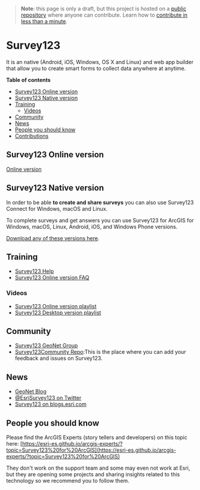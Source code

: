 > **Note**: this page is only a draft, but this project is hosted on a [public repository](https://github.com/hhkaos/awesome-arcgis) where anyone can contribute. Learn how to [contribute in less than a minute](https://github.com/hhkaos/awesome-arcgis/blob/master/CONTRIBUTING.md#contributions).

# Survey123
It is an native (Android, iOS, Windows, OS X and Linux) and web app builder that allow you to create smart forms to collect data anywhere at anytime.

<!-- START doctoc generated TOC please keep comment here to allow auto update -->
<!-- DON'T EDIT THIS SECTION, INSTEAD RE-RUN doctoc TO UPDATE -->
**Table of contents**

- [Survey123 Online version](#survey123-online-version)
- [Survey123 Native version](#survey123-native-version)
- [Training](#training)
  - [Videos](#videos)
- [Community](#community)
- [News](#news)
- [People you should know](#people-you-should-know)
- [Contributions](#contributions)

<!-- END doctoc generated TOC please keep comment here to allow auto update -->

## Survey123 Online version
[Online version](http://survey123.arcgis.com)

## Survey123 Native version
In order to be able **to create and share surveys** you can also use Survey123 Connect for Windows, macOS and Linux.

To complete surveys and get answers you can use Survey123 for ArcGIS for Windows, macOS, Linux, Android, iOS, and Windows Phone versions.

[Download any of these versions here](http://doc.arcgis.com/en/survey123/download/).

## Training

* [Survey123 Help](http://survey123.arcgis.com/help)
* [Survey123 Online version FAQ](http://survey123.arcgis.com/help/faq)

### Videos

* [Survey123 Online version playlist](https://www.youtube.com/watch?v=jfaSlJ6BYr4&list=PLGZUzt4E4O2L7h2PdpL7st93nURZAW58d)
* [Survey123 Desktop version playlist](https://www.youtube.com/playlist?list=PL2hNiIZRjxo9O510LUg4RCcH3rucrQge0)

## Community

* [Survey123 GeoNet Group](https://community.esri.com/groups/survey123)
* [Survey123Community Repo](https://github.com/Esri/Survey123Community):This is the place where you can add your feedback and issues on Survey123.

## News

* [GeoNet Blog](https://community.esri.com/groups/survey123/blog)
* [@EsriSurvey123 on Twitter](http://twitter.com/esrisurvey123)
* [Survey123 on blogs.esri.com](https://blogs.esri.com/esri/arcgis/tag/survey123/)

## People you should know
Please find the ArcGIS Experts (story tellers and developers) on this topic here: [https://esri-es.github.io/arcgis-experts/?topic=Survey123%20for%20ArcGIS](https://esri-es.github.io/arcgis-experts/?topic=Survey123%20for%20ArcGIS)

They don't work on the support team and some may even not work at Esri,
but they are opening some projects and sharing insights related to this
technology so we recommend you to follow them.



